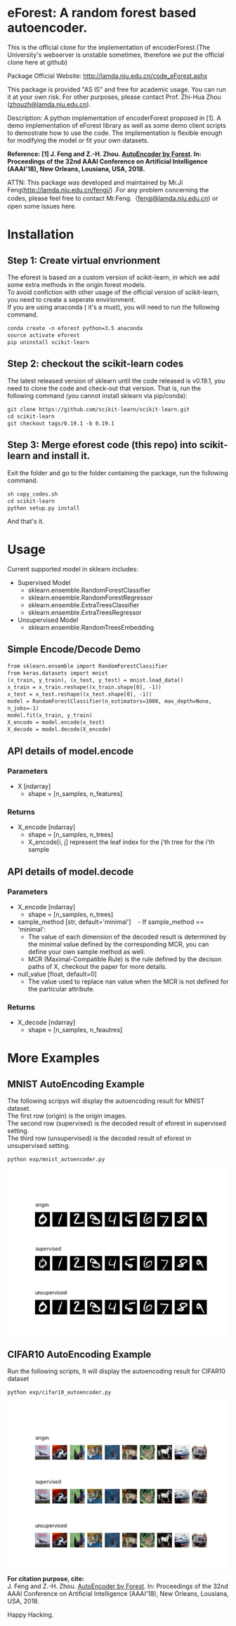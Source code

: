 # eForest: A random forest based autoencoder.

This is the official clone for the implementation of encoderForest.(The University's webserver is unstable sometimes, therefore we put the official clone here at github)

Package Official Website: http://lamda.nju.edu.cn/code_eForest.ashx

This package is provided "AS IS" and free for academic usage. You can run it at your own risk. For other purposes, please contact Prof. Zhi-Hua Zhou (zhouzh@lamda.nju.edu.cn).

Description: A python implementation of encoderForest proposed in [1].
A demo implementation of eForest library as well as some demo client scripts to demostrate how to use the code.
The implementation is flexible enough for modifying the model or fit your own datasets.

**Reference: [1] J. Feng and Z.-H. Zhou. [AutoEncoder by Forest](http://lamda.nju.edu.cn/fengj/paper/aaai18eForest.pdf). In: Proceedings of the 32nd AAAI Conference on Artificial Intelligence (AAAI'18), New Orleans, Lousiana, USA, 2018.**

ATTN: This package was developed and maintained by Mr.Ji Feng(http://lamda.nju.edu.cn/fengj/) .For any problem concerning the codes, please feel free to contact Mr.Feng.（fengj@lamda.nju.edu.cn) or open some issues here.



# Installation
## Step 1: Create virtual envrionment
The eforest is based on a custom version of scikit-learn, in which we add some extra methods in the origin forest models.\
To avoid confiction with other usage of the official version of scikit-learn, you need to create a seperate envirionment.\
If you are using anaconda ( it's a must), you will need to run the following command.
```
conda create -n eforest python=3.5 anaconda
source activate eforest
pip uninstall scikit-learn
```
## Step 2: checkout the scikit-learn codes
The latest released version of sklearn until the code released is v0.19.1, you need to clone the code and check-out that version. That is, run the following command (you cannot install sklearn via pip/conda):
```
git clone https://github.com/scikit-learn/scikit-learn.git
cd scikit-learn
git checkout tags/0.19.1 -b 0.19.1
```
## Step 3: Merge eforest code (this repo) into scikit-learn and install it.
Exit the folder and go to the folder containing the package, run the following command.
```
sh copy_codes.sh
cd scikit-learn
python setup.py install
```
And that's it.

# Usage
Current supported model in sklearn includes:
* Supervised Model
    - sklearn.ensemble.RandomForestClassifier
    - sklearn.ensemble.RandomForestRegressor
    - sklearn.ensemble.ExtraTreesClassifier
    - sklearn.ensemble.ExtraTreesRegressor
* Unsupervised Model
    - sklearn.ensemble.RandomTreesEmbedding

## Simple Encode/Decode Demo
```
from sklearn.ensemble import RandomForestClassifier
from keras.datasets import mnist
(x_train, y_train), (x_test, y_test) = mnist.load_data()
x_train = x_train.reshape((x_train.shape[0], -1))
x_test = x_test.reshape((x_test.shape[0], -1))
model = RandomForestClassifier(n_estimators=1000, max_depth=None, n_jobs=-1)
model.fit(x_train, y_train)
X_encode = model.encode(x_test)
X_decode = model.decode(X_encode)
```

## API details of model.encode
### Parameters
* X [ndarray]
    - shape = [n_samples, n_features]
### Returns
* X_encode [ndarray]
    - shape = [n_samples, n_trees]
    - X_encode[i, j] represent the leaf index for the j'th tree for the i'th sample

## API details of model.decode
### Parameters
* X_encode [ndarray]
    - shape = [n_samples, n_trees]
* sample_method [str, default='minimal']
    - If sample_method == 'minimal':
    - The value of each dimension of the decoded result is determined by the minimal value defined by the corresponding MCR, you can define your own sample method as well.
    - MCR (Maximal-Compatible Rule) is the rule defined by the decison paths of X, checkout the paper for more details.
* null_value [float, default=0]
    - The value used to replace nan value when the MCR is not defined for the particular attribute.
### Returns
* X_decode [ndarray]
    - shape = [n_samples, n_feautres]


# More Examples 
## MNIST AutoEncoding Example
The following scripys will display the autoencoding result for MNIST dataset. \
The first row (origin) is the origin images. \
The second row (supervised) is the decoded result of eforest in supervised setting. \
The third row (unsupervised) is the decoded result of eforest in unsupervised setting.
```
python exp/mnist_autoencoder.py
```
![mnist autoencoder](figures/mnist.jpg)
## CIFAR10 AutoEncoding Example
Run the following scripts, It will display the autoencoding result for CIFAR10 dataset
```
python exp/cifar10_autoencoder.py
```
![cifar10 autoencoder](figures/cifar10.jpg)


**For citation purpose, cite:**\
J. Feng and Z.-H. Zhou. [AutoEncoder by Forest](http://lamda.nju.edu.cn/fengj/paper/aaai18eForest.pdf). In: Proceedings of the 32nd AAAI Conference on Artificial Intelligence (AAAI'18), New Orleans, Lousiana, USA, 2018.  

Happy Hacking.

